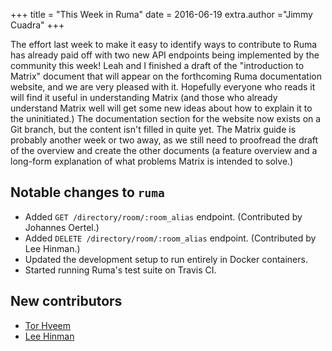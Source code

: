 +++
title = "This Week in Ruma"
date = 2016-06-19
extra.author ="Jimmy Cuadra"
+++

The effort last week to make it easy to identify ways to contribute to Ruma has already paid off with two new API endpoints being implemented by the community this week!
Leah and I finished a draft of the "introduction to Matrix" document that will appear on the forthcoming Ruma documentation website, and we are very pleased with it.
Hopefully everyone who reads it will find it useful in understanding Matrix (and those who already understand Matrix well will get some new ideas about how to explain it to the uninitiated.)
The documentation section for the website now exists on a Git branch, but the content isn't filled in quite yet.
The Matrix guide is probably another week or two away, as we still need to proofread the draft of the overview and create the other documents (a feature overview and a long-form explanation of what problems Matrix is intended to solve.)

## Notable changes to `ruma`

* Added `GET /directory/room/:room_alias` endpoint. (Contributed by Johannes Oertel.)
* Added `DELETE /directory/room/:room_alias` endpoint. (Contributed by Lee Hinman.)
* Updated the development setup to run entirely in Docker containers.
* Started running Ruma's test suite on Travis CI.

## New contributors

* [Tor Hveem](https://github.com/torhve)
* [Lee Hinman](https://github.com/dakrone)
